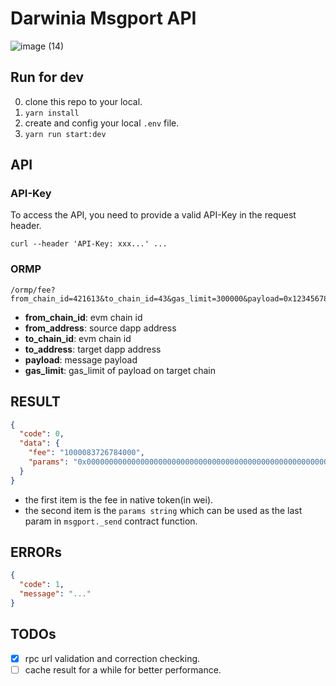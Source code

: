 # Darwinia Msgport API

![image (14)](https://github.com/darwinia-network/darwinia-msgport-api/assets/1608576/ffa687a0-f9a7-4c53-bcac-21618d212c71)


## Run for dev

0. clone this repo to your local.
1. `yarn install`
2. create and config your local `.env` file.
3. `yarn run start:dev`

## API

### API-Key

To access the API, you need to provide a valid API-Key in the request header.
```
curl --header 'API-Key: xxx...' ...
```

### ORMP  

```
/ormp/fee?from_chain_id=421613&to_chain_id=43&gas_limit=300000&payload=0x12345678&to_address=0xf5C6825015280CdfD0b56903F9F8B5A2233476F5&from_address=0xf5C6825015280CdfD0b56903F9F8B5A2233476F5
```

* **from_chain_id**: evm chain id
* **from_address**: source dapp address
* **to_chain_id**: evm chain id
* **to_address**: target dapp address
* **payload**: message payload
* **gas_limit**: gas_limit of payload on target chain

## RESULT

```json
{
  "code": 0,
  "data": {
    "fee": "1000083726784000",
    "params": "0x00000000000000000000000000000000000000000000000000000000000493e0"
  }
}
```

* the first item is the fee in native token(in wei).  
* the second item is the `params string` which can be used as the last param in `msgport._send` contract function.

## ERRORs

```json
{
  "code": 1,
  "message": "..."
}
```

## TODOs

- [x] rpc url validation and correction checking.
- [ ] cache result for a while for better performance.
